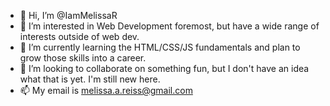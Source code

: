- 👋 Hi, I’m @IamMelissaR
- 👀 I’m interested in Web Development foremost, but have a wide range of interests outside of web dev.
- 🌱 I’m currently learning the HTML/CSS/JS fundamentals and plan to grow those skills into a career.
- 💞️ I’m looking to collaborate on something fun, but I don't have an idea what that is yet. I'm still new here.
- 📫 My email is melissa.a.reiss@gmail.com

<!---
IamMelissaR/IamMelissaR is a ✨ special ✨ repository because its `README.md` (this file) appears on your GitHub profile.
You can click the Preview link to take a look at your changes.
--->
